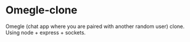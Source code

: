 # Omegle-clone
Omegle (chat app where you are paired with another random user) clone. Using node + express + sockets. 
